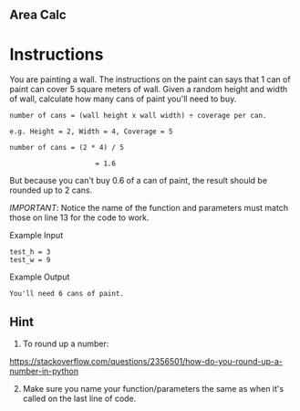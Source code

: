 ## Area Calc
# Instructions
You are painting a wall. The instructions on the paint can says that 1 can of paint can cover 5 square meters of wall. Given a random height and width of wall, calculate how many cans of paint you'll need to buy.
```
number of cans = (wall height x wall width) ÷ coverage per can.

e.g. Height = 2, Width = 4, Coverage = 5

number of cans = (2 * 4) / 5

                     = 1.6
```
But because you can't buy 0.6 of a can of paint, the result should be rounded up to 2 cans.

*IMPORTANT*: Notice the name of the function and parameters must match those on line 13 for the code to work.

Example Input
```
test_h = 3
test_w = 9
```
Example Output
```
You'll need 6 cans of paint.
```
## Hint
1. To round up a number:

https://stackoverflow.com/questions/2356501/how-do-you-round-up-a-number-in-python

2. Make sure you name your function/parameters the same as when it's called on the last line of code.